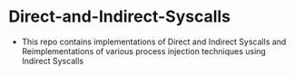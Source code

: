 # Direct-and-Indirect-Syscalls

- This repo contains implementations of Direct and Indirect Syscalls and Reimplementations of various process injection techniques using Indirect Syscalls
